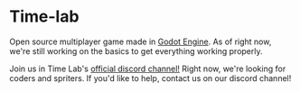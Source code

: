 # Time-lab
Open source multiplayer game made in [Godot Engine](https://github.com/godotengine/godot).
As of right now, we're still working on the basics to get everything working properly.

Join us in Time Lab's [official discord channel!](https://discord.gg/unaWb2E)
Right now, we're looking for coders and spriters. If you'd like to help, contact us on our discord channel!
